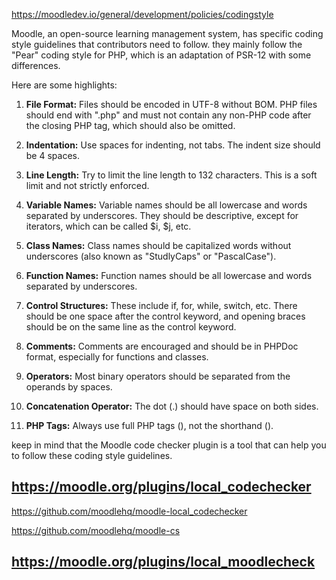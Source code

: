 https://moodledev.io/general/development/policies/codingstyle

Moodle, an open-source learning management system, has specific coding style guidelines that contributors need to follow. they mainly follow the "Pear" coding style for PHP, which is an adaptation of PSR-12 with some differences.

Here are some highlights:

1. **File Format:** Files should be encoded in UTF-8 without BOM. PHP files should end with ".php" and must not contain any non-PHP code after the closing PHP tag, which should also be omitted.

2. **Indentation:** Use spaces for indenting, not tabs. The indent size should be 4 spaces.

3. **Line Length:** Try to limit the line length to 132 characters. This is a soft limit and not strictly enforced.

4. **Variable Names:** Variable names should be all lowercase and words separated by underscores. They should be descriptive, except for iterators, which can be called $i, $j, etc.

5. **Class Names:** Class names should be capitalized words without underscores (also known as "StudlyCaps" or "PascalCase").

6. **Function Names:** Function names should be all lowercase and words separated by underscores.

7. **Control Structures:** These include if, for, while, switch, etc. There should be one space after the control keyword, and opening braces should be on the same line as the control keyword.

8. **Comments:** Comments are encouraged and should be in PHPDoc format, especially for functions and classes.

9. **Operators:** Most binary operators should be separated from the operands by spaces.

10. **Concatenation Operator:** The dot (.) should have space on both sides.

11. **PHP Tags:** Always use full PHP tags (<?php ?>), not the shorthand (<? ?>).

 keep in mind that the Moodle code checker plugin is a tool that can help you to follow these coding style guidelines.

 ## https://moodle.org/plugins/local_codechecker

 https://github.com/moodlehq/moodle-local_codechecker

 https://github.com/moodlehq/moodle-cs


 ## https://moodle.org/plugins/local_moodlecheck